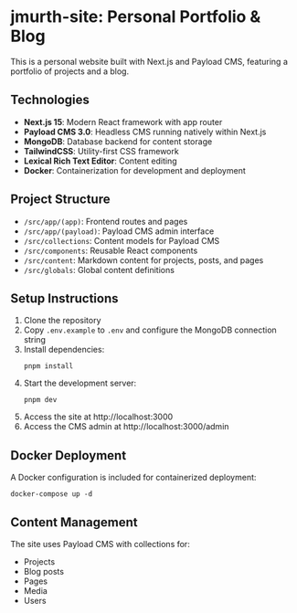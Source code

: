 # jmurth-site: Personal Portfolio & Blog

This is a personal website built with Next.js and Payload CMS, featuring a portfolio of projects and a blog.

## Technologies

- **Next.js 15**: Modern React framework with app router
- **Payload CMS 3.0**: Headless CMS running natively within Next.js
- **MongoDB**: Database backend for content storage
- **TailwindCSS**: Utility-first CSS framework
- **Lexical Rich Text Editor**: Content editing
- **Docker**: Containerization for development and deployment

## Project Structure

- `/src/app/(app)`: Frontend routes and pages
- `/src/app/(payload)`: Payload CMS admin interface
- `/src/collections`: Content models for Payload CMS
- `/src/components`: Reusable React components
- `/src/content`: Markdown content for projects, posts, and pages
- `/src/globals`: Global content definitions

## Setup Instructions

1. Clone the repository
2. Copy `.env.example` to `.env` and configure the MongoDB connection string
3. Install dependencies:
   ```
   pnpm install
   ```
4. Start the development server:
   ```
   pnpm dev
   ```
5. Access the site at http://localhost:3000
6. Access the CMS admin at http://localhost:3000/admin

## Docker Deployment

A Docker configuration is included for containerized deployment:

```
docker-compose up -d
```

## Content Management

The site uses Payload CMS with collections for:
- Projects
- Blog posts
- Pages
- Media
- Users